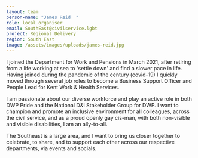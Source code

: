 ```yaml
---
layout: team
person-name: "James Reid  "
role: local organiser
email: SouthEast@civilservice.lgbt
project: Regional Delivery
region: South East
image: /assets/images/uploads/james-reid.jpg
---
```

I joined the Department for Work and Pensions in March 2021, after retiring from a life working at sea to 'settle down' and find a slower pace in life.  Having joined during the pandemic of the century (covid-19) I quickly moved through several job roles to become a Business Support Officer and People Lead for Kent Work & Health Services.


I am passionate about our diverse workforce and play an active role in both DWP Pride and the National D&I Stakeholder Group for DWP.  I want to champion and promote an inclusive environment for all colleagues, across the civil service, and as a proud openly gay cis-man, with both non-visible and visible disabilities, I am an ally-to-all.


The Southeast is a large area, and I want to bring us closer together to celebrate, to share, and to support each other across our respective departments, via events and socials.
